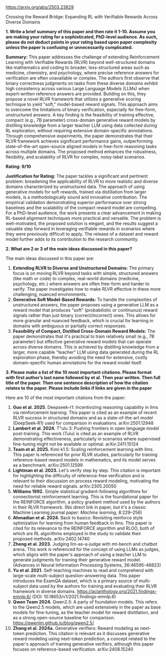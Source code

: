 https://arxiv.org/abs/2503.23829

Crossing the Reward Bridge: Expanding RL with Verifiable Rewards Across Diverse Domains

**1. Write a brief summary of this paper and then rate it 1-10. Assume you are making your rating for a sophisticated, PhD-level audience. As such, please do not deduct points in your rating based upon paper complexity unless the paper is confusing or unnecessarily complicated.**

**Summary:**
This paper addresses the challenge of extending Reinforcement Learning with Verifiable Rewards (RLVR) beyond well-structured domains like mathematics and coding to broader, less-structured areas such as medicine, chemistry, and psychology, where precise reference answers for verification are often unavailable or complex. The authors first observe that binary correctness judgments on tasks from these diverse domains exhibit high consistency across various Large Language Models (LLMs) when expert-written reference answers are provided. Building on this, they propose a novel RLVR framework that utilizes a generative scoring technique to yield "soft," model-based reward signals. This approach aims to overcome the limitations of binary verification, especially for free-form, unstructured answers. A key finding is the feasibility of training effective, compact (e.g., 7B parameter) cross-domain generative reward models by distilling knowledge from a larger teacher LLM using data collected during RL exploration, without requiring extensive domain-specific annotations. Through comprehensive experiments, the paper demonstrates that their RLVR framework achieves significant performance gains, outperforming state-of-the-art open-source aligned models in free-form reasoning tasks across multiple domains. The proposed method enhances the robustness, flexibility, and scalability of RLVR for complex, noisy-label scenarios.

**Rating: 9/10**

**Justification for Rating:**
The paper tackles a significant and pertinent problem: broadening the applicability of RLVR to more realistic and diverse domains characterized by unstructured data. The approach of using generative models for soft rewards, trained via distillation from larger models, is a methodologically sound and innovative contribution. The empirical validation demonstrating superior performance over strong baselines and the scalability of the compact reward model are compelling. For a PhD-level audience, the work presents a clear advancement in making RL-based alignment techniques more practical and versatile. The problem is well-motivated, the proposed solution is elegant, and the results suggest a valuable step forward in leveraging verifiable rewards in scenarios where they were previously difficult to apply. The release of a dataset and reward model further adds to its contribution to the research community.

**2. What are 2 or 3 of the main ideas discussed in this paper?**

The main ideas discussed in this paper are:

1.  **Extending RLVR to Diverse and Unstructured Domains:** The primary focus is on moving RLVR beyond tasks with simple, structured answers (like math or code) to complex, real-world domains (medicine, psychology, etc.) where answers are often free-form and harder to verify. The paper investigates how to make RLVR effective in these more challenging, nuanced environments.
2.  **Generative Soft Model-Based Rewards:** To handle the complexities of unstructured answers, the paper proposes using a generative LLM as a reward model that produces "soft" (probabilistic or continuous) reward signals rather than just binary (correct/incorrect) ones. This allows for more granular and nuanced feedback, which is crucial for learning in domains with ambiguous or partially correct responses.
3.  **Feasibility of Compact, Distilled Cross-Domain Reward Models:** The paper demonstrates that it's practical to train relatively small (e.g., 7B parameter) but effective generative reward models that can operate across diverse domains. This is achieved by distilling knowledge from a larger, more capable "teacher" LLM using data generated during the RL exploration phase, thereby avoiding the need for extensive, costly domain-specific human annotations for the reward model itself.

**3. Please make a list of the 10 most important citations. Please format with first author’s last name followed by et al. Then year written. Then full title of the paper. Then one sentence description of how the citation relates to the paper. Please include links if links are given in the paper**

Here are 10 of the most important citations from the paper:

1.  **Guo et al. 2025.** Deepseek-r1: Incentivizing reasoning capability in llms via reinforcement learning.
    This paper is cited as an example of recent RLVR success in structured domains and as a state-of-the-art model (DeepSeek-R1) used for comparison in evaluations. arXiv:2501.12948
2.  **Lambert et al. 2024.** T\"ulu 3: Pushing frontiers in open language model post-training.
    This work (Tulu) is cited as an example of RLVR demonstrating effectiveness, particularly in scenarios where supervised fine-tuning might not be available or optimal. arXiv:2411.15124
3.  **Team et al. 2025.** Kimi k1.5: Scaling reinforcement learning with llms.
    This paper is referenced for prior RLVR studies, particularly for training reference-based reward models in mathematics, and its model serves as a benchmark. arXiv:2501.12599
4.  **Lightman et al. 2023.** Let's verify step by step.
    This citation is important for highlighting the difficulty of reference-free verification and is relevant to their discussion on process reward modeling, motivating the need for reliable reward signals. arXiv:2305.20050
5.  **Williams 1992.** Simple statistical gradient-following algorithms for connectionist reinforcement learning.
    This is the foundational paper for the REINFORCE algorithm, a policy gradient method used by the authors in their RLVR framework. (No direct link in paper, but it's a classic Machine Learning journal paper: *Machine learning*, 8:229–256)
6.  **Ahmadian et al. 2024.** Back to basics: Revisiting reinforce style optimization for learning from human feedback in llms.
    This paper is cited for its relevance to the REINFORCE algorithm and RLOO, both of which are RL algorithms employed in the study to validate their proposed methods. arXiv:2402.14740
7.  **Zheng et al. 2023.** Judging llm-as-a-judge with mt-bench and chatbot arena.
    This work is referenced for the concept of using LLMs as judges, which aligns with the paper's approach of using a teacher LLM to generate judgments for training their generative reward model. (Advances in Neural Information Processing Systems, 36:46595–46623)
8.  **Yu et al. 2021.** Self-teaching machines to read and comprehend with large-scale multi-subject question-answering data.
    This paper introduces the ExamQA dataset, which is a primary source of multi-subject data used by the authors for training and evaluating their RLVR framework in diverse domains. https://aclanthology.org/2021.findings-emnlp.6/ (DOI: 10.18653/v1/2021.findings-emnlp.6)
9.  **Qwen Team 2024.** Qwen2.5: A party of foundation models.
    This refers to the Qwen2.5 models, which are used extensively in the paper as base models for fine-tuning, as the teacher model for reward distillation, and as a strong open-source baseline for comparison. https://qwenlm.github.io/blog/qwen2.5/
10. **Zhang et al. 2024a.** Generative verifiers: Reward modeling as next-token prediction.
    This citation is relevant as it discusses generative reward modeling using next-token prediction, a concept related to the paper's approach of training generative verifiers, although this paper focuses on reference-based verification. arXiv:2408.15240

